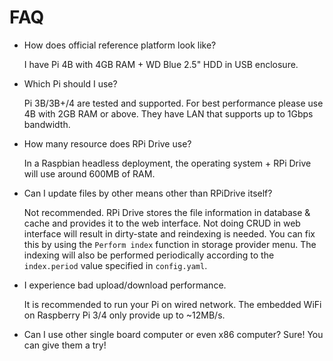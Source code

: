 # FAQ

- How does official reference platform look like?

  I have Pi 4B with 4GB RAM + WD Blue 2.5" HDD in USB enclosure.

- Which Pi should I use?

  Pi 3B/3B+/4 are tested and supported. For best performance please use 4B with 2GB RAM or above. They have LAN that supports up to 1Gbps bandwidth.

- How many resource does RPi Drive use?

  In a Raspbian headless deployment, the operating system + RPi Drive will use around 600MB of RAM.

- Can I update files by other means other than RPiDrive itself?

  Not recommended. RPi Drive stores the file information in database & cache and provides it to the web interface. Not doing CRUD in web interface will result in dirty-state and reindexing is needed. You can fix this by using the `Perform index` function in storage provider menu. The indexing will also be performed periodically according to the `index.period` value specified in `config.yaml`.

- I experience bad upload/download performance.

  It is recommended to run your Pi on wired network. The embedded WiFi on Raspberry Pi 3/4 only provide up to ~12MB/s.

- Can I use other single board computer or even x86 computer?
  Sure! You can give them a try!
